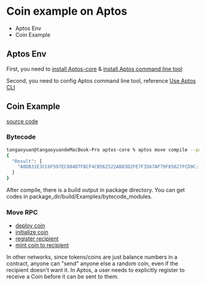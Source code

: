 # Coin example on Aptos

* Aptos Env
* Coin Example

## Aptos Env

First, you need to [install Aptos-core](https://aptos.dev/guides/getting-started) & [install Aptos command line tool](https://aptos.dev/cli-tools/aptos-cli-tool/install-aptos-cli)

Second, you need to config Aptos command line tool, reference [Use Aptos CLI](https://aptos.dev/cli-tools/aptos-cli-tool/use-aptos-cli)

## Coin Example
[source code](https://github.com/aptos-labs/aptos-core/tree/main/aptos-move/move-examples/moon_coin)

### Bytecode
```bash
tangaoyuan@tangaoyuandeMacBook-Pro aptos-core % aptos move compile --package-dir ./aptos-move/move-examples/moon_coin --named-addresses MoonCoinType=0xa0db31e3cc6f597ec084d7fbcf4cb562522ab83d2fe7f3567af79f85627fcd9c
{
  "Result": [
    "A0DB31E3CC6F597EC084D7FBCF4CB562522AB83D2FE7F3567AF79F85627FCD9C::MoonCoin"
  ]
}
```
After compile, there is a build output in package directory. You can get codes in package_dir/build/Examples/bytecode_modules.

### Move RPC

* [deploy coin](coin_publish_test.go)
* [initialize coin](coin_initialize_test.go)
* [register recipient](register_recipient_test.go)
* [mint coin to recipient](mint_test.go)

In other networks, since tokens/coins are just balance numbers in a contract, anyone can "send" anyone else a random coin, even if the recipient doesn't want it. In Aptos, a user needs to explicitly register to receive a Coin<RandomCoin> before it can be sent to them.

